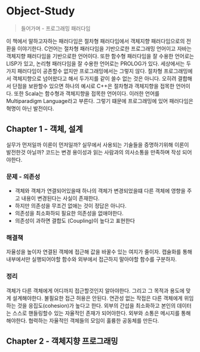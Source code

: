 # Object-Study


> 들어가며 - 프로그래밍 패러다임

이 책에서 말하고자하는 패러다임은 절차형 패러다임에서 객체지향 패러다임으로의 전환을 이야기한다.
C언어는 절차형 패러다임을 기반으로한 프로그래밍 언어이고 자바는 객체지향 패러다임을 기반으로한 언어이다.
또한 함수형 패러다임을 잘 수용한 언어로는 LISP가 있고, 논리형 패러다임을 잘 수용한 언어로는 PROLOG가 있다.
세상에서는 두가지 패러다임이 공존할수 없지만 프로그래밍에서는 그렇지 않다.
절차형 프로그래밍에서 객체지향으로 넘어왔다고 해서 두가지를 같이 쓸수 없는 것은 아니다.
오히려 결합해서 단점을 보완할수 있으면 하나의 예시로 C++은 절차형과 객체지향을 접목한 언어이다.
또한 Scala는 함수형과 객체지향을 접목한 언어이다.
이러한 언어를 Multiparadigm Language라고 부른다.
그렇기 떄문에 프로그래밍에 있어 패러다임은 혁명이 아닌 발전이다.

## Chapter 1 - 객체, 설계

실무가 먼저일까 이론이 먼저일까?
실무에서 사용되는 기술들을 증명하기위해 이론이 발전한것 아닐까?
코드는 변경 용이성과 읽는 사람과의 의사소통을 만족하며 작성 되어야한다.

### 문제 - 의존성
- 객체와 객체가 연결되어있을때 하나의 객체가 변경되었을떄 다른 객체에 영향을 주고 내용이 변경된다는 사실이 존재한다.
- 하지만 의존성을 무조건 없애는 것이 정답은 아니다.
- 의존성을 최소화하되 필요한 의존성을 없애야한다.
- 의존성이 과하면 결합도 (Coupling)이 높다고 표현한다

### 해결책 
자율성을 높이자
연결된 객체에 접근해 값을 바꿀수 있는 여지가 줄이자.
캡슐화를 통해 내부에서만 실행되어야할 함수와 외부에서 접근하지 말아야할 함수를 구분하자.

### 정리
객체가 다른 객체에게 어디까지 접근할것인지 알아야한다.
그리고 그 목적과 용도에 맞게 설계해야한다.
불필요한 접근 허용은 안된다.
연관성 없는 작접은 다른 객체에게 위임하는 것을 응집도(cohesion)가 높다고 한다.
외부의 간섭을 최소화하고 본인의 데이터는 스스로 핸들링할수 있는 자율적인 존재가 되어야한다.
외부와 소통은 메시지를 통해 해야한다.
협력하는 자율적인 객체들의 모임이 훌륭한 공동체를 만든다.

## Chapter 2 - 객체지향 프로그래밍



